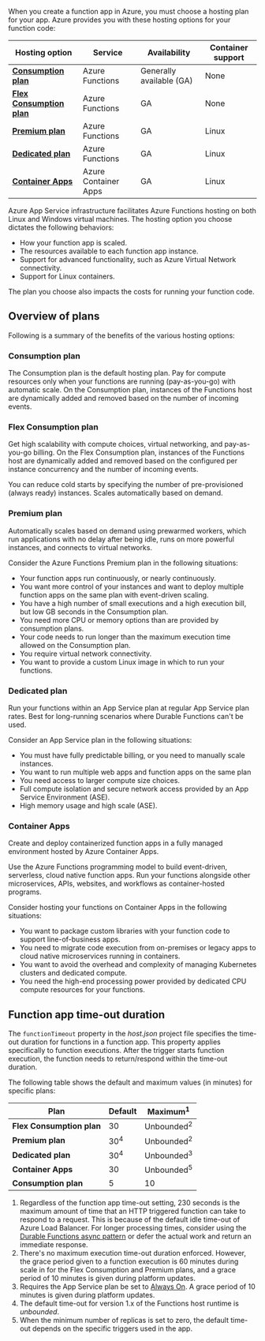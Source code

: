 When you create a function app in Azure, you must choose a hosting plan for your app. Azure provides you with these hosting options for your function code:

| Hosting option | Service | Availability | Container support |
|--|--|--|--|
| **[Consumption plan](/azure/azure-functions/consumption-plan)** | Azure Functions | Generally available (GA) | None |
| **[Flex Consumption plan](/azure/azure-functions/flex-consumption-plan)** | Azure Functions | GA | None |
| **[Premium plan](/azure/azure-functions/functions-premium-plan)** | Azure Functions | GA | Linux |
| **[Dedicated plan](/azure/azure-functions/dedicated-plan)** | Azure Functions | GA | Linux |
| **[Container Apps](/azure/azure-functions/functions-container-apps-hosting)** | Azure Container Apps | GA | Linux |

Azure App Service infrastructure facilitates Azure Functions hosting on both Linux and Windows virtual machines. The hosting option you choose dictates the following behaviors:

* How your function app is scaled.
* The resources available to each function app instance.
* Support for advanced functionality, such as Azure Virtual Network connectivity.
* Support for Linux containers.

The plan you choose also impacts the costs for running your function code.

## Overview of plans

Following is a summary of the benefits of the various hosting options:

### Consumption plan

The Consumption plan is the default hosting plan. Pay for compute resources only when your functions are running (pay-as-you-go) with automatic scale. On the Consumption plan, instances of the Functions host are dynamically added and removed based on the number of incoming events.

### Flex Consumption plan

Get high scalability with compute choices, virtual networking, and pay-as-you-go billing. On the Flex Consumption plan, instances of the Functions host are dynamically added and removed based on the configured per instance concurrency and the number of incoming events.

You can reduce cold starts by specifying the number of pre-provisioned (always ready) instances. Scales automatically based on demand.

### Premium plan

Automatically scales based on demand using prewarmed workers, which run applications with no delay after being idle, runs on more powerful instances, and connects to virtual networks.

Consider the Azure Functions Premium plan in the following situations:

* Your function apps run continuously, or nearly continuously.
* You want more control of your instances and want to deploy multiple function apps on the same plan with event-driven scaling.
* You have a high number of small executions and a high execution bill, but low GB seconds in the Consumption plan.
* You need more CPU or memory options than are provided by consumption plans.
* Your code needs to run longer than the maximum execution time allowed on the Consumption plan.
* You require virtual network connectivity.
* You want to provide a custom Linux image in which to run your functions. 

### Dedicated plan

Run your functions within an App Service plan at regular App Service plan rates. Best for long-running scenarios where Durable Functions can't be used. 

Consider an App Service plan in the following situations:
 
* You must have fully predictable billing, or you need to manually scale instances.
* You want to run multiple web apps and function apps on the same plan
* You need access to larger compute size choices.
* Full compute isolation and secure network access provided by an App Service Environment (ASE).
* High memory usage and high scale (ASE).

### Container Apps

Create and deploy containerized function apps in a fully managed environment hosted by Azure Container Apps.

Use the Azure Functions programming model to build event-driven, serverless, cloud native function apps. Run your functions alongside other microservices, APIs, websites, and workflows as container-hosted programs.

Consider hosting your functions on Container Apps in the following situations:

* You want to package custom libraries with your function code to support line-of-business apps.
* You need to migrate code execution from on-premises or legacy apps to cloud native microservices running in containers.
* You want to avoid the overhead and complexity of managing Kubernetes clusters and dedicated compute.
* You need the high-end processing power provided by dedicated CPU compute resources for your functions.

## Function app time-out duration

The `functionTimeout` property in the *host.json* project file specifies the time-out duration for functions in a function app. This property applies specifically to function executions. After the trigger starts function execution, the function needs to return/respond within the time-out duration.

The following table shows the default and maximum values (in minutes) for specific plans:

| Plan | Default | Maximum<sup>1</sup> |
|--|--|--|
| **Flex Consumption plan** | 30 | Unbounded<sup>2</sup> |
| **Premium plan** | 30<sup>4</sup> | Unbounded<sup>2</sup> |
| **Dedicated plan** | 30<sup>4</sup> | Unbounded<sup>3</sup> |
| **Container Apps** | 30 | Unbounded<sup>5</sup> |
| **Consumption plan** | 5 | 10 |

1. Regardless of the function app time-out setting, 230 seconds is the maximum amount of time that an HTTP triggered function can take to respond to a request. This is because of the default idle time-out of Azure Load Balancer. For longer processing times, consider using the [Durable Functions async pattern](/azure/azure-functions/durable/durable-functions-overview#async-http) or defer the actual work and return an immediate response.
1. There's no maximum execution time-out duration enforced. However, the grace period given to a function execution is 60 minutes during scale in for the Flex Consumption and Premium plans, and a grace period of 10 minutes is given during platform updates.
1. Requires the App Service plan be set to [Always On](/azure/azure-functions/dedicated-plan#always-on). A grace period of 10 minutes is given during platform updates.
1. The default time-out for version 1.x of the Functions host runtime is *unbounded*.
1. When the minimum number of replicas is set to zero, the default time-out depends on the specific triggers used in the app.
